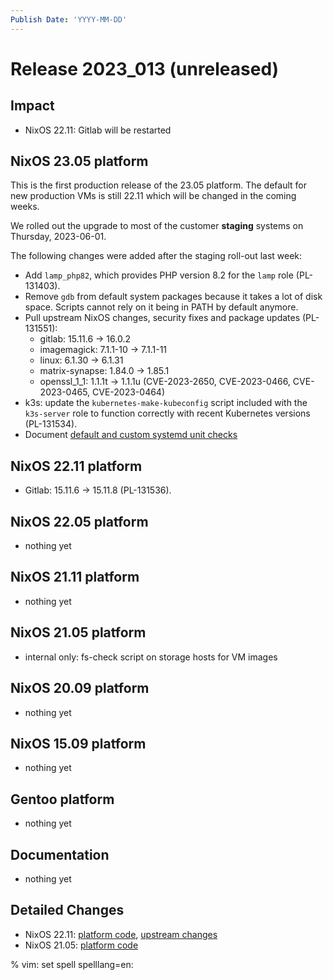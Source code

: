 ```yaml
---
Publish Date: 'YYYY-MM-DD'
---
```


# Release 2023_013 (unreleased)

## Impact

- NixOS 22.11: Gitlab will be restarted

## NixOS 23.05 platform

This is the first production release of the 23.05 platform. The default for
new production VMs is still 22.11 which will be changed in the coming weeks.

We rolled out the upgrade to most of the customer **staging** systems on Thursday, 2023-06-01.

The following changes were added after the staging roll-out last week:

- Add `lamp_php82`, which provides PHP version 8.2 for the `lamp` role (PL-131403).
- Remove `gdb` from default system packages because it takes a lot of disk space. Scripts cannot rely on it being in PATH by default anymore.
- Pull upstream NixOS changes, security fixes and package updates (PL-131551):
  - gitlab: 15.11.6 -> 16.0.2
  - imagemagick: 7.1.1-10 -> 7.1.1-11
  - linux: 6.1.30 -> 6.1.31
  - matrix-synapse: 1.84.0 -> 1.85.1
  - openssl_1_1: 1.1.1t -> 1.1.1u (CVE-2023-2650, CVE-2023-0466, CVE-2023-0465, CVE-2023-0464)
- k3s: update the `kubernetes-make-kubeconfig` script included with the
  `k3s-server` role to function correctly with recent Kubernetes versions
  (PL-131534).
- Document [default and custom systemd unit checks](https://doc.flyingcircus.io/roles/fc-23.05-staging/systemd.html)

## NixOS 22.11 platform

- Gitlab: 15.11.6 -> 15.11.8 (PL-131536).

## NixOS 22.05 platform

- nothing yet

## NixOS 21.11 platform

- nothing yet

## NixOS 21.05 platform

- internal only: fs-check script on storage hosts for VM images

## NixOS 20.09 platform

- nothing yet

## NixOS 15.09 platform

- nothing yet

## Gentoo platform

- nothing yet

## Documentation

- nothing yet

## Detailed Changes

- NixOS 22.11: [platform code](https://github.com/flyingcircusio/fc-nixos/compare/fc/r2023_012/22.11...794d581c336446c36ca5b94aa5a63efbade35462),
  [upstream changes](https://github.com/flyingcircusio/nixpkgs/compare/2ecc5d3cb589bf2968cfc0fef4b5cb3a0c23949c...ad5484e847e0e52abd904f4fe401ad39018dac14)
- NixOS 21.05: [platform code](https://github.com/flyingcircusio/fc-nixos/compare/fc/r2023_012/21.05...9a0b5e2a3292ff30d0c60428487cdbdd434695e1)

% vim: set spell spelllang=en:

